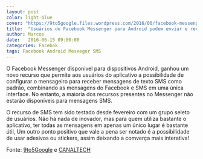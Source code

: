 ```yaml
---
layout: post
color: light-blue
cover: "https://9to5google.files.wordpress.com/2016/06/facebook-messenger-sms.png?w=1500&h=0#038;h=500"
title:  "Usuários do Facebook Messenger para Android podem enviar e receber SMS"
author: Marcos
date:   2016-06-15 09:00:00
categories: Facebok
tags: Facebook Android Meseeger SMS
---
```

O Facebook Messenger disponivel para dispositivos Android, ganhou um novo recurso que permite aos usuários do aplicativo a possibilidade de configurar o mensageiro para receber mensagens de texto SMS como padrão, combinando as mensagens do Facebook e SMS em uma única interface. No entanto, a maioria dos recursos presentes no Messenger não estarão disponíveis para mensagens SMS.

O recurso de SMS tem sido testado desde fevereiro com um grupo seleto de usuários. Não há nada de inovador, mas para quem utiliza bastante o aplicativo, ter todas as mensagens em apenas um único lugar é bastante útil, Um outro ponto positivo que vale a pena ser notado é a possibilidade de usar adesivos ou stickers, assim deixando a comverça mais interativa!

Fonte: <a href="http://9to5google.com/2016/06/14/facebook-messenger-sms-client/">9to5Google</a> e <a href="http://canaltech.com.br/noticia/facebook/facebook-messenger-para-android-ganha-suporte-a-mensagens-sms-69759/">CANALTECH</a>

<script async src="//pagead2.googlesyndication.com/pagead/js/adsbygoogle.js"></script>
<!-- Final_texto_okgnow -->
<ins class="adsbygoogle"
     style="display:block"
     data-ad-client="ca-pub-7837358846130941"
     data-ad-slot="9265933715"
     data-ad-format="auto"></ins>
<script>
(adsbygoogle = window.adsbygoogle || []).push({});
</script>
